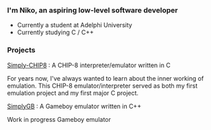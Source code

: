 ### I'm Niko, an aspiring low-level software developer
-  Currently a student at Adelphi University
-  Currently studying C / C++

### Projects

[Simply-CHIP8](https://github.com/simplynarx/Simply-CHIP8) : A CHIP-8 interpreter/emulator written in C 

  For years now, I've always wanted to learn about the inner working of emulation. This CHIP-8 emulator/interpreter served as both my first emulation project and my first major C project.

[SimplyGB](https://github.com/simplynarx/SimplyGB) : A Gameboy emulator written in C++

  Work in progress Gameboy emulator

<!--
**simplynarx/simplynarx** is a ✨ _special_ ✨ repository because its `README.md` (this file) appears on your GitHub profile.

Here are some ideas to get you started:

- 🔭 I’m currently working on ...
- 🌱 I’m currently learning ...
- 👯 I’m looking to collaborate on ...
- 🤔 I’m looking for help with ...
- 💬 Ask me about ...
- 📫 How to reach me: ...
- 😄 Pronouns: ...
- ⚡ Fun fact: ...
-->
